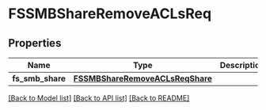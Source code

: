 # FSSMBShareRemoveACLsReq

## Properties
Name | Type | Description | Notes
------------ | ------------- | ------------- | -------------
**fs_smb_share** | [**FSSMBShareRemoveACLsReqShare**](FSSMBShareRemoveACLsReqShare.md) |  | 

[[Back to Model list]](../README.md#documentation-for-models) [[Back to API list]](../README.md#documentation-for-api-endpoints) [[Back to README]](../README.md)


